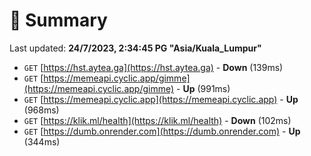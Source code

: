 # 📖 Summary
Last updated: **24/7/2023, 2:34:45 PG "Asia/Kuala_Lumpur"**

- `GET` [https://hst.aytea.ga](https://hst.aytea.ga) - **Down** (139ms)
- `GET` [https://memeapi.cyclic.app/gimme](https://memeapi.cyclic.app/gimme) - **Up** (991ms)
- `GET` [https://memeapi.cyclic.app](https://memeapi.cyclic.app) - **Up** (968ms)
- `GET` [https://klik.ml/health](https://klik.ml/health) - **Down** (102ms)
- `GET` [https://dumb.onrender.com](https://dumb.onrender.com) - **Up** (344ms)
